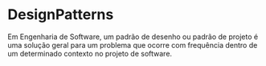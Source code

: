 # DesignPatterns
Em Engenharia de Software, um padrão de desenho ou padrão de projeto é uma solução geral para um problema que ocorre com frequência dentro de um determinado contexto no projeto de software.
